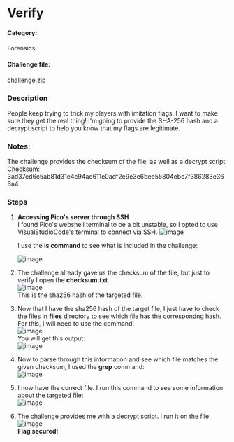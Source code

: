 # Verify
#### Category:
Forensics
#### Challenge file:
challenge.zip

### Description
People keep trying to trick my players with imitation flags. I want to make sure they get the real thing! I'm going to provide the SHA-256 hash and a decrypt script to help you know that my flags are legitimate.
### Notes:
The challenge provides the checksum of the file, as well as a decrypt script. <br>
Checksum: 3ad37ed6c5ab81d31e4c94ae611e0adf2e9e3e6bee55804ebc7f386283e366a4
### Steps
1. **Accessing Pico's server through SSH**
   <br>
   I found Pico's webshell terminal to be a bit unstable, so I opted to use VisualStudioCode's terminal to connect via SSH.
   ![image](https://github.com/user-attachments/assets/71c58186-2632-4b7a-874d-749d98d2ba63)
   <br>
   
   I use the **ls command** to see what is included in the challenge:
   <br>
   
   ![image](https://github.com/user-attachments/assets/382c1671-0004-4a26-a22b-b356d537bd8b)

3. The challenge already gave us the checksum of the file, but just to verify I open the **checksum.txt**.
   <br>
   ![image](https://github.com/user-attachments/assets/5fc35f3d-c899-4261-a511-a2ce5c2ddb31)
   <br>
   This is the sha256 hash of the targeted file.
   <br>
   
4. Now that I have the sha256 hash of the target file, I just have to check the files in **files** directory to see which file has the correspondng hash. For this, I will need to use the command:
   <br>
   ![image](https://github.com/user-attachments/assets/a50c5b54-e14b-424d-82f5-dae9935d1bcf)
   <br>
   You will get this output:
   <br>
   ![image](https://github.com/user-attachments/assets/d985d610-dc06-4e5d-9206-2c365c3e7c35)
   <br>
5. Now to parse through this information and see which file matches the given checksum, I used the **grep** command:
   <br>
   ![image](https://github.com/user-attachments/assets/01561950-5314-4449-81a4-2664451a27d9)
   <br>
6. I now have the correct file. I run this command to see some information about the targeted file:
   <br> 
   ![image](https://github.com/user-attachments/assets/656cd45a-acab-4a9a-8950-02a3a8cf6a86)
   <br>
7. The challenge provides me with a decrypt script. I run it on the file:
   <br>
   ![image](https://github.com/user-attachments/assets/d47c8812-25f2-4ac8-9f39-321d8410d05a)
   <br>
   **Flag secured!**


   



   

